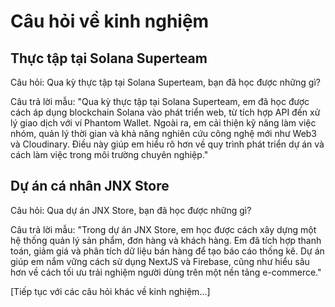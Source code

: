 # Câu hỏi về kinh nghiệm

## Thực tập tại Solana Superteam

Câu hỏi: Qua kỳ thực tập tại Solana Superteam, bạn đã học được những gì?

Câu trả lời mẫu:
"Qua kỳ thực tập tại Solana Superteam, em đã học được cách áp dụng blockchain Solana vào phát triển web, từ tích hợp API đến xử lý giao dịch với ví Phantom Wallet. Ngoài ra, em cải thiện kỹ năng làm việc nhóm, quản lý thời gian và khả năng nghiên cứu công nghệ mới như Web3 và Cloudinary. Điều này giúp em hiểu rõ hơn về quy trình phát triển dự án và cách làm việc trong môi trường chuyên nghiệp."

## Dự án cá nhân JNX Store

Câu hỏi: Qua dự án JNX Store, bạn đã học được những gì?

Câu trả lời mẫu:
"Trong dự án JNX Store, em học được cách xây dựng một hệ thống quản lý sản phẩm, đơn hàng và khách hàng. Em đã tích hợp thanh toán, giảm giá và phân tích dữ liệu bán hàng để tạo báo cáo thống kê. Dự án giúp em nắm vững cách sử dụng NextJS và Firebase, cũng như hiểu sâu hơn về cách tối ưu trải nghiệm người dùng trên một nền tảng e-commerce."

[Tiếp tục với các câu hỏi khác về kinh nghiệm...]

